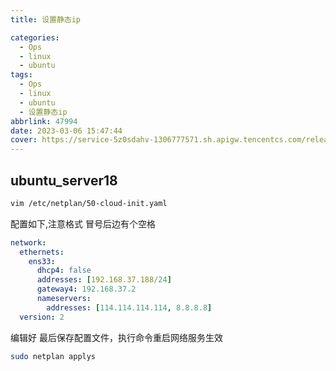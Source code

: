 ```yaml
---
title: 设置静态ip

categories:
  - Ops
  - linux
  - ubuntu
tags:
  - Ops
  - linux
  - ubuntu
  - 设置静态ip
abbrlink: 47994
date: 2023-03-06 15:47:44
cover: https://service-5z0sdahv-1306777571.sh.apigw.tencentcs.com/release/?uuid=6ebefc0a3f41402c87b81c20e42af553
---
```


## ubuntu_server18

```bash
vim /etc/netplan/50-cloud-init.yaml
```

配置如下,注意格式 冒号后边有个空格

```yml
network:
  ethernets:
    ens33:
      dhcp4: false
      addresses: [192.168.37.188/24]
      gateway4: 192.168.37.2
      nameservers:
        addresses: [114.114.114.114, 8.8.8.8]
  version: 2
```

编辑好 最后保存配置文件，执行命令重启网络服务生效

```bash
sudo netplan applys
```